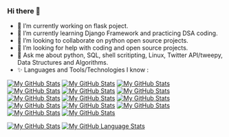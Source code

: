 ### Hi there 👋

- 🔭 I’m currently working on flask poject.
- 🌱 I’m currently learning Django Framework and practicing DSA coding.
- 👯 I’m looking to collaborate on python open source projects.
- 🤔 I’m looking for help with coding and open source projects.
- 💬 Ask me about python, SQL, shell scritipting, Linux, Twitter API/tweepy, Data Structures and Algorithms.
- ✨ Languages and Tools/Technologies I know :
 
[![My GitHub Stats](https://img.shields.io/badge/Visual_Studio_Code-0078D4?style=for-the-badge&logo=visual%20studio%20code&logoColor=white)]()
[![My GitHub Stats](https://img.shields.io/badge/VIM-%2311AB00.svg?&style=for-the-badge&logo=vim&logoColor=white)]()
[![My GitHub Stats](https://img.shields.io/badge/Python-FFD43B?style=for-the-badge&logo=python&logoColor=blue)]()
[![My GitHub Stats](https://img.shields.io/badge/HTML5-E34F26?style=for-the-badge&logo=html5&logoColor=white)]()
[![My GitHub Stats](https://img.shields.io/badge/C-00599C?style=for-the-badge&logo=c&logoColor=white)]()
[![My GitHub Stats](	https://img.shields.io/badge/C%2B%2B-00599C?style=for-the-badge&logo=c%2B%2B&logoColor=white)]()
[![My GitHub Stats](https://img.shields.io/badge/Java-ED8B00?style=for-the-badge&logo=java&logoColor=white)]()
[![My GitHub Stats](	https://img.shields.io/badge/Amazon_AWS-FF9900?style=for-the-badge&logo=amazonaws&logoColor=white)]()
[![My GitHub Stats](https://img.shields.io/badge/Oracle-F80000?style=for-the-badge&logo=Oracle&logoColor=white)]()
[![My GitHub Stats](https://img.shields.io/badge/SQLite-07405E?style=for-the-badge&logo=sqlite&logoColor=white)]()
[![My GitHub Stats](https://img.shields.io/badge/Amazon%20DynamoDB-4053D6?style=for-the-badge&logo=Amazon%20DynamoDB&logoColor=white)]()
[![My GitHub Stats](https://img.shields.io/badge/Flask-000000?style=for-the-badge&logo=flask&logoColor=white)]()
[![My GitHub Stats](https://img.shields.io/badge/Jupyter-F37626.svg?&style=for-the-badge&logo=Jupyter&logoColor=white)]()
[![My GitHub Stats](https://img.shields.io/badge/conda-342B029.svg?&style=for-the-badge&logo=anaconda&logoColor=white)]()





 
<!--
**piyushrj100/piyushrj100** is a ✨ _special_ ✨ repository because its `README.md` (this file) appears on your GitHub profile.

Here are some ideas to get you started:

- 🔭 I’m currently working on flask poject
- 🌱 I’m currently learning Django Framework
- 👯 I’m looking to collaborate on python open source projects
- 🤔 I’m looking for help with 
- 💬 Ask me about python, SQL, shell scritipting,Twitter APi/tweepy, Data Structures and Algorithm
- 📫 How to reach me: 
- 😄 Pronouns: ...
- ⚡ Fun fact: ...

-[![My GitHub Stats](https://github-readme-stats.vercel.app/api/?username=piyushrj100&count_private=true&theme=tokyonight&showicons=true)]()
-[![My GitHub Language Stats](https://github-readme-stats.vercel.app/api/top-langs/?username=piyushrj100&langs_count=5&theme=tokyonight)]()
-->

[![My GitHub Stats](https://github-readme-stats.vercel.app/api/?username=piyushrj100&count_private=true&show_icons=true&count_private=true)]()
[![My GitHub Language Stats](https://github-readme-stats.vercel.app/api/top-langs/?username=piyushrj100&langs_count=5&count_private=true)]()





